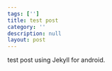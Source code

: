```yaml
---
tags: ['']
title: test post
category: ''
description: null
layout: post
---
```

test post using Jekyll for android.